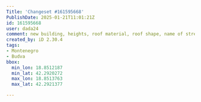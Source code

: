 ```yaml
---
Title: 'Changeset #161595668'
PublishDate: 2025-01-21T11:01:21Z
id: 161595668
user: dada24
comment: new building, heights, roof material, roof shape, name of street
created_by: iD 2.30.4
tags:
- Montenegro
- Budva
bbox:
  min_lon: 18.8512187
  min_lat: 42.2920272
  max_lon: 18.8513763
  max_lat: 42.2921377

---
```

